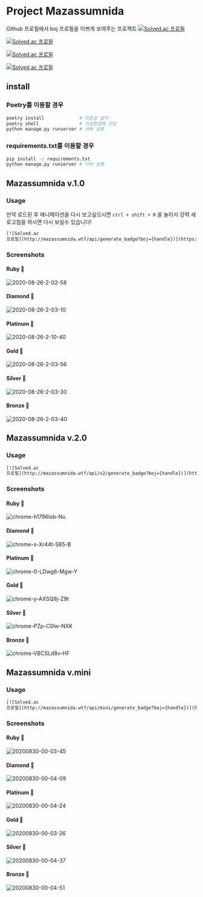 # Project Mazassumnida

Github 프로필에서 boj 프로필을 이쁘게 보여주는 프로젝트
[![Solved.ac
프로필](http://mazassumnida.wtf/mini/api/generate_badge?boj=koosaga)](https://github.com/mazassumnida/mazassumnida)

[![Solved.ac
프로필](http://mazassumnida.wtf/api/v2/generate_badge?boj=malkoring)](https://solved.ac/malkoring)

[![Solved.ac
프로필](http://mazassumnida.wtf/api/generate_badge?boj=ccoco)](https://solved.ac/ccoco)

[![Solved.ac
프로필](http://mazassumnida.wtf/api/v2/generate_badge?boj={handle})](https://solved.ac/{handle})

## install

### Poetry를 이용할 경우

```sh
poetry install             # 의존성 설치
poetry shell               # 가상환경에 진입
python manage.py runserver # 서버 실행
```

### requirements.txt를 이용할 경우

```sh
pip install -r requirements.txt
python manage.py runserver # 서버 실행
```

## Mazassumnida v.1.0

### Usage

만약 로드된 후 애니메이션을 다시 보고싶으시면 `ctrl + shift + R` 을 눌러서 강력 새로고침을 하시면 다시 보실수 있습니다!

```html
[![Solved.ac
프로필](http://mazassumnida.wtf/api/generate_badge?boj={handle})](https://solved.ac/{handle})
```

### Screenshots

#### Ruby 🍒
<img src="https://i.ibb.co/LZGnH5R/2020-08-26-2-02-58.png" alt="2020-08-26-2-02-58" border="0">

#### Diamond 💎
<img src="https://i.ibb.co/0cjvjGn/2020-08-26-2-03-10.png" alt="2020-08-26-2-03-10" border="0">

#### Platinum 💚
<img src="https://i.ibb.co/4VnmL99/2020-08-26-2-10-40.png" alt="2020-08-26-2-10-40" border="0">

#### Gold 🏅
<img src="https://i.ibb.co/88n5MR4/2020-08-26-2-03-56.png" alt="2020-08-26-2-03-56" border="0">

#### Silver 💍
<img src="https://i.ibb.co/mXhLMHJ/2020-08-26-2-03-30.png" alt="2020-08-26-2-03-30" border="0">

#### Bronze 🍂
<img src="https://i.ibb.co/4tpFkR5/2020-08-26-2-03-40.png" alt="2020-08-26-2-03-40" border="0">



## Mazassumnida v.2.0

### Usage

```html
[![Solved.ac
프로필](http://mazassumnida.wtf/api/v2/generate_badge?boj={handle})](https://solved.ac/{handle})
```

### Screenshots

#### Ruby 🍒
<img src="https://i.ibb.co/C6gc9jD/chrome-h1796lob-Nu.png" alt="chrome-h1796lob-Nu" border="0">

#### Diamond 💎
<img src="https://i.ibb.co/W0DTqfF/chrome-0s-RCb-MPg-Ia.png" alt="chrome-s-Xr44t-S85-B" border="0">

#### Platinum 💚
<img src="https://i.ibb.co/HpHCVXG/chrome-0-LDwg6-Mgw-Y.png" alt="chrome-0-LDwg6-Mgw-Y" border="0">

#### Gold 🏅
<img src="https://i.ibb.co/WfkLNRQ/chrome-y-AXSQ9j-Z9t.png" alt="chrome-y-AXSQ9j-Z9t" border="0">

#### Silver 💍
<img src="https://i.ibb.co/0rvb2LZ/chrome-q-Fhu-Ge92-Jp.png" alt="chrome-PZp-C0lw-NXK" border="0">

#### Bronze 🍂
<img src="https://i.ibb.co/Vg2NcZH/chrome-VBCSLd8v-HF.png" alt="chrome-VBCSLd8v-HF" border="0">



## Mazassumnida v.mini

### Usage

```html
[![Solved.ac
프로필](http://mazassumnida.wtf/api/mini/generate_badge?boj={handle})](https://solved.ac/{handle})
```

### Screenshots

#### Ruby 🍒
<img src="https://i.ibb.co/JKncFX1/20200830-00-03-45.png" alt="20200830-00-03-45" border="0">

#### Diamond 💎
<img src="https://i.ibb.co/tJg1mMV/20200830-00-04-09.png" alt="20200830-00-04-09" border="0">

#### Platinum 💚
<img src="https://i.ibb.co/16SYvHd/20200830-00-04-24.png" alt="20200830-00-04-24" border="0">

#### Gold 🏅
<img src="https://i.ibb.co/nfJDBKY/20200830-00-03-26.png" alt="20200830-00-03-26" border="0">

#### Silver 💍
<img src="https://i.ibb.co/Q6SRDZ4/20200830-00-04-37.png" alt="20200830-00-04-37" border="0">

#### Bronze 🍂
<img src="https://i.ibb.co/tBW5WbQ/20200830-00-04-51.png" alt="20200830-00-04-51" border="0">
